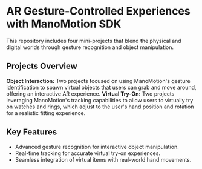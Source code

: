 # AR Gesture-Controlled Experiences with ManoMotion SDK
This repository includes four mini-projects that blend the physical and digital worlds through gesture recognition and object manipulation.

## Projects Overview
**Object Interaction:** Two projects focused on using ManoMotion's gesture identification to spawn virtual objects that users can grab and move around, offering an interactive AR experience.
**Virtual Try-On:** Two projects leveraging ManoMotion's tracking capabilities to allow users to virtually try on watches and rings, which adjust to the user's hand position and rotation for a realistic fitting experience.

## Key Features
- Advanced gesture recognition for interactive object manipulation.
- Real-time tracking for accurate virtual try-on experiences.
- Seamless integration of virtual items with real-world hand movements.

